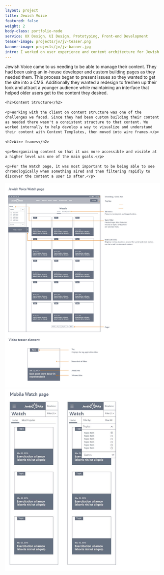 ```yaml
---
layout: project
title: Jewish Voice
featured: false
weight: 2
body-class: portfolio-node
service: UX Design, UI Design, Prototyping, Front-end Development
teaser-image: projects/jv/jv-teaser.png
banner-image: projects/jv/jv-banner.jpg
intro: I worked on user experience and content architecture for Jewish Voice's site redesign.
---
```


<div class="body-content two-column">
	<p>Jewish Voice came to us needing to be able to manage their content. They had been using an in-house developer and custom building pages as they needed them. This process began to present issues so they wanted to get the site into a CMS. Additionally they wanted a redesign to freshen up their look and attract a younger audience while maintaining an interface that helped older users get to the content they desired.</p>

	<h2>Content Structure</h2>

	<p>Working with the client on content structure was one of the challenges we faced. Since they had been custom building their content as needed there wasn't a consistent structure to that content. We worked internally to help develop a way to visualize and understand their content with Content Templates, then moved into wire frames.</p>

	<h2>Wire frames</h2>

	<p>Reorganizing content so that it was more accessible and visible at a higher level was one of the main goals.</p>

	<p>For the Watch page, it was most important to be being able to see chronologically when something aired and then filtering rapidly to discover the content a user is after.</p>
</div>
<div class="row img-section">
	<img src="/assets/img/projects/jv/jv-watch.jpg" />
</div>

<img src="/assets/img/projects/jv/jv-mobile.jpg" />